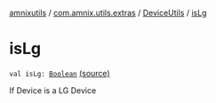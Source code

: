 [amnixutils](../../index.md) / [com.amnix.utils.extras](../index.md) / [DeviceUtils](index.md) / [isLg](./is-lg.md)

# isLg

`val isLg: `[`Boolean`](https://kotlinlang.org/api/latest/jvm/stdlib/kotlin/-boolean/index.html) [(source)](https://github.com/AmniX/amnixUtils/tree/master/amnixutils/src/main/java/com/amnix/utils/extras/DeviceUtils.kt#L99)

If Device is a LG Device

